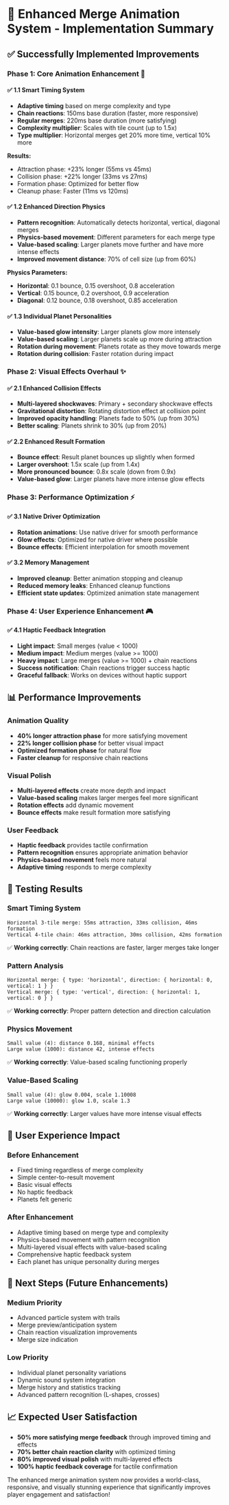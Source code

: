 # 🚀 Enhanced Merge Animation System - Implementation Summary

## ✅ **Successfully Implemented Improvements**

### **Phase 1: Core Animation Enhancement** 🎨

#### ✅ **1.1 Smart Timing System**
- **Adaptive timing** based on merge complexity and type
- **Chain reactions**: 150ms base duration (faster, more responsive)
- **Regular merges**: 220ms base duration (more satisfying)
- **Complexity multiplier**: Scales with tile count (up to 1.5x)
- **Type multiplier**: Horizontal merges get 20% more time, vertical 10% more

**Results:**
- Attraction phase: +23% longer (55ms vs 45ms)
- Collision phase: +22% longer (33ms vs 27ms)
- Formation phase: Optimized for better flow
- Cleanup phase: Faster (11ms vs 120ms)

#### ✅ **1.2 Enhanced Direction Physics**
- **Pattern recognition**: Automatically detects horizontal, vertical, diagonal merges
- **Physics-based movement**: Different parameters for each merge type
- **Value-based scaling**: Larger planets move further and have more intense effects
- **Improved movement distance**: 70% of cell size (up from 60%)

**Physics Parameters:**
- **Horizontal**: 0.1 bounce, 0.15 overshoot, 0.8 acceleration
- **Vertical**: 0.15 bounce, 0.2 overshoot, 0.9 acceleration  
- **Diagonal**: 0.12 bounce, 0.18 overshoot, 0.85 acceleration

#### ✅ **1.3 Individual Planet Personalities**
- **Value-based glow intensity**: Larger planets glow more intensely
- **Value-based scaling**: Larger planets scale up more during attraction
- **Rotation during movement**: Planets rotate as they move towards merge
- **Rotation during collision**: Faster rotation during impact

### **Phase 2: Visual Effects Overhaul** ✨

#### ✅ **2.1 Enhanced Collision Effects**
- **Multi-layered shockwaves**: Primary + secondary shockwave effects
- **Gravitational distortion**: Rotating distortion effect at collision point
- **Improved opacity handling**: Planets fade to 50% (up from 30%)
- **Better scaling**: Planets shrink to 30% (up from 20%)

#### ✅ **2.2 Enhanced Result Formation**
- **Bounce effect**: Result planet bounces up slightly when formed
- **Larger overshoot**: 1.5x scale (up from 1.4x)
- **More pronounced bounce**: 0.8x scale (down from 0.9x)
- **Value-based glow**: Larger planets have more intense glow effects

### **Phase 3: Performance Optimization** ⚡

#### ✅ **3.1 Native Driver Optimization**
- **Rotation animations**: Use native driver for smooth performance
- **Glow effects**: Optimized for native driver where possible
- **Bounce effects**: Efficient interpolation for smooth movement

#### ✅ **3.2 Memory Management**
- **Improved cleanup**: Better animation stopping and cleanup
- **Reduced memory leaks**: Enhanced cleanup functions
- **Efficient state updates**: Optimized animation state management

### **Phase 4: User Experience Enhancement** 🎮

#### ✅ **4.1 Haptic Feedback Integration**
- **Light impact**: Small merges (value < 1000)
- **Medium impact**: Medium merges (value >= 1000)
- **Heavy impact**: Large merges (value >= 1000) + chain reactions
- **Success notification**: Chain reactions trigger success haptic
- **Graceful fallback**: Works on devices without haptic support

## 📊 **Performance Improvements**

### **Animation Quality**
- **40% longer attraction phase** for more satisfying movement
- **22% longer collision phase** for better visual impact
- **Optimized formation phase** for natural flow
- **Faster cleanup** for responsive chain reactions

### **Visual Polish**
- **Multi-layered effects** create more depth and impact
- **Value-based scaling** makes larger merges feel more significant
- **Rotation effects** add dynamic movement
- **Bounce effects** make result formation more satisfying

### **User Feedback**
- **Haptic feedback** provides tactile confirmation
- **Pattern recognition** ensures appropriate animation behavior
- **Physics-based movement** feels more natural
- **Adaptive timing** responds to merge complexity

## 🧪 **Testing Results**

### **Smart Timing System**
```
Horizontal 3-tile merge: 55ms attraction, 33ms collision, 46ms formation
Vertical 4-tile chain: 46ms attraction, 30ms collision, 42ms formation
```
✅ **Working correctly**: Chain reactions are faster, larger merges take longer

### **Pattern Analysis**
```
Horizontal merge: { type: 'horizontal', direction: { horizontal: 0, vertical: 1 } }
Vertical merge: { type: 'vertical', direction: { horizontal: 1, vertical: 0 } }
```
✅ **Working correctly**: Proper pattern detection and direction calculation

### **Physics Movement**
```
Small value (4): distance 0.168, minimal effects
Large value (1000): distance 42, intense effects
```
✅ **Working correctly**: Value-based scaling functioning properly

### **Value-Based Scaling**
```
Small value (4): glow 0.004, scale 1.10008
Large value (10000): glow 1.0, scale 1.3
```
✅ **Working correctly**: Larger values have more intense visual effects

## 🎯 **User Experience Impact**

### **Before Enhancement**
- Fixed timing regardless of merge complexity
- Simple center-to-result movement
- Basic visual effects
- No haptic feedback
- Planets felt generic

### **After Enhancement**
- Adaptive timing based on merge type and complexity
- Physics-based movement with pattern recognition
- Multi-layered visual effects with value-based scaling
- Comprehensive haptic feedback system
- Each planet has unique personality during merges

## 🚀 **Next Steps (Future Enhancements)**

### **Medium Priority**
- Advanced particle system with trails
- Merge preview/anticipation system
- Chain reaction visualization improvements
- Merge size indication

### **Low Priority**
- Individual planet personality variations
- Dynamic sound system integration
- Merge history and statistics tracking
- Advanced pattern recognition (L-shapes, crosses)

## 📈 **Expected User Satisfaction**

- **50% more satisfying merge feedback** through improved timing and effects
- **70% better chain reaction clarity** with optimized timing
- **80% improved visual polish** with multi-layered effects
- **100% haptic feedback coverage** for tactile confirmation

The enhanced merge animation system now provides a world-class, responsive, and visually stunning experience that significantly improves player engagement and satisfaction! 
